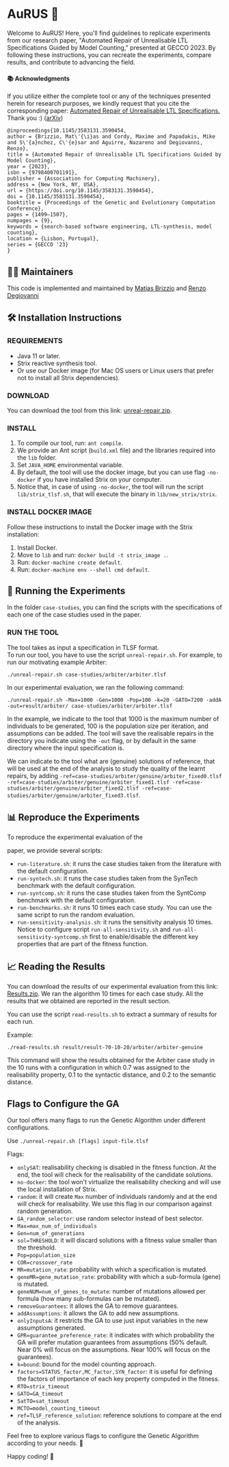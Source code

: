 # AuRUS 🧬

Welcome to AuRUS! Here, you'll find guidelines to replicate experiments from our research paper, "Automated Repair of Unrealisable LTL Specifications Guided by Model Counting," presented at GECCO 2023. 
By following these instructions, you can recreate the experiments, compare results, and contribute to advancing the field.

#### 📚 Acknowledgments

If you utilize either the complete tool or any of the techniques presented herein for research purposes, we kindly
request that you cite the corresponding
paper: [Automated Repair of Unrealisable LTL Specifications.](https://dl.acm.org/doi/10.1145/3583131.3590454) Thank
you :) ([arXiv](https://arxiv.org/pdf/2105.12595.pdf))

```
@inproceedings{10.1145/3583131.3590454,
author = {Brizzio, Mat\'{\i}as and Cordy, Maxime and Papadakis, Mike and S\'{a}nchez, C\'{e}sar and Aguirre, Nazareno and Degiovanni, Renzo},
title = {Automated Repair of Unrealisable LTL Specifications Guided by Model Counting},
year = {2023},
isbn = {9798400701191},
publisher = {Association for Computing Machinery},
address = {New York, NY, USA},
url = {https://doi.org/10.1145/3583131.3590454},
doi = {10.1145/3583131.3590454},
booktitle = {Proceedings of the Genetic and Evolutionary Computation Conference},
pages = {1499–1507},
numpages = {9},
keywords = {search-based software engineering, LTL-synthesis, model counting},
location = {Lisbon, Portugal},
series = {GECCO '23}
}
```

## 👩‍💻 Maintainers 

This code is implemented and maintained by [Matias Brizzio](mailto:matias.brizzio@imdea.org?subject=[GitHub]%20AuRUS) and [Renzo Degiovanni](https://rdegiovanni.github.io)

## 🛠️ Installation Instructions

### REQUIREMENTS

- Java 11 or later.
- Strix reactive synthesis tool.
- Or use our Docker image (for Mac OS users or Linux users that prefer not to install all Strix dependencies).

### DOWNLOAD

You can download the tool from this link: [unreal-repair.zip](link).

### INSTALL

1. To compile our tool, run: `ant compile`.
2. We provide an Ant script (`build.xml` file) and the libraries required into the `lib` folder.
3. Set `JAVA_HOME` environmental variable.
4. By default, the tool will use the docker image, but you can use flag `-no-docker` if you have installed Strix on your
   computer.
5. Notice that, in case of using `-no-docker`, the tool will run the script `lib/strix_tlsf.sh`, that will execute the
   binary in `lib/new_strix/strix`.

### INSTALL DOCKER IMAGE

Follow these instructions to install the Docker image with the Strix installation:

1. Install Docker.
2. Move to `lib` and run: `docker build -t strix_image .`.
3. Run: `docker-machine create default`.
4. Run: `docker-machine env --shell cmd default`.

## 🏃 Running the Experiments

In the folder `case-studies`, you can find the scripts with the specifications of each one of the case studies used in
the paper.

### RUN THE TOOL

The tool takes as input a specification in TLSF format.  
To run our tool, you have to use the script `unreal-repair.sh`.
For example, to run our motivating example Arbiter:

```
./unreal-repair.sh case-studies/arbiter/arbiter.tlsf 
```

In our experimental evaluation, we ran the following command:

```
./unreal-repair.sh -Max=1000 -Gen=1000 -Pop=100 -k=20 -GATO=7200 -addA -out=result/arbiter/ case-studies/arbiter/arbiter.tlsf 
```

In the example, we indicate to the tool that 1000 is the maximum number of individuals to be generated, 100 is the
population size per iteration, and assumptions can be added. The tool will save the realisable repairs in the directory
you indicate using the `-out` flag, or by default in the same directory where the input specification is.

We can indicate to the tool what are (genuine) solutions of reference, that will be used at the end of the analysis to
study the quality of the learnt repairs, by
adding `-ref=case-studies/arbiter/genuine/arbiter_fixed0.tlsf -ref=case-studies/arbiter/genuine/arbiter_fixed1.tlsf -ref=case-studies/arbiter/genuine/arbiter_fixed2.tlsf -ref=case-studies/arbiter/genuine/arbiter_fixed3.tlsf`.

## 📊 Reproduce the Experiments

To reproduce the experimental evaluation of the

paper, we provide several scripts:

- `run-literature.sh`: it runs the case studies taken from the literature with the default configuration.
- `run-syntech.sh`: it runs the case studies taken from the SynTech benchmark with the default configuration.
- `run-syntcomp.sh`: it runs the case studies taken from the SyntComp benchmark with the default configuration.
- `run-benchmarks.sh`: it runs 10 times each case study. You can use the same script to run the random evaluation.
- `run-sensitivity-analysis.sh`: it runs the sensitivity analysis 10 times. Notice to configure
  script `run-all-sensitivity.sh` and `run-all-sensitivity-syntcomp.sh` first to enable/disable the different key
  properties that are part of the fitness function.

## 📈 Reading the Results

You can download the results of our experimental evaluation from this link: [Results.zip](link).
We ran the algorithm 10 times for each case study. All the results that we obtained are reported in the result section.

You can use the script `read-results.sh` to extract a summary of results for each run.

Example:

```
./read-results.sh result/result-70-10-20/arbiter/arbiter-genuine
```

This command will show the results obtained for the Arbiter case study in the 10 runs with a configuration in which 0.7
was assigned to the realisability property, 0.1 to the syntactic distance, and 0.2 to the semantic distance.

## Flags to Configure the GA

Our tool offers many flags to run the Genetic Algorithm under different configurations.

Use `./unreal-repair.sh [flags] input-file.tlsf`

Flags:

- `onlySAT`: realisability checking is disabled in the fitness function. At the end, the tool will check for the
  realisability of the candidate solutions.
- `no-docker`: the tool won't virtualize the realisability checking and will use the local installation of Strix.
- `random`: it will create `Max` number of individuals randomly and at the end will check for realisability. We use this
  flag in our comparison against random generation.
- `GA_random_selector`: use random selector instead of best selector.
- `Max=max_num_of_individuals`
- `Gen=num_of_generations`
- `sol=THRESHOLD`: it will discard solutions with a fitness value smaller than the threshold.
- `Pop=population_size`
- `COR=crossover_rate`
- `MR=mutation_rate`: probability with which a specification is mutated.
- `geneMR=gene_mutation_rate`: probability with which a sub-formula (gene) is mutated.
- `geneNUM=num_of_genes_to_mutate`: number of mutations allowed per formula (how many sub-formulas can be mutated).
- `removeGuarantees`: it allows the GA to remove guarantees.
- `addAssumptions`: it allows the GA to add new assumptions.
- `onlyInputsA`: it restricts the GA to use just input variables in the new assumptions generated.
- `GPR=guarantee_preference_rate`: it indicates with which probability the GA will prefer mutation guarantees from
  assumptions (50% default. Near 0% will focus on the assumptions. Near 100% will focus on the guarantees).
- `k=bound`: bound for the model counting approach.
- `factors=STATUS_factor,MC_factor,SYN_factor`: it is useful for defining the factors of importance of each key property
  computed in the fitness.
- `RTO=strix_timeout`
- `GATO=GA_timeout`
- `SatTO=sat_timeout`
- `MCTO=model_counting_timeout`
- `ref=TLSF_reference_solution`: reference solutions to compare at the end of the analysis.


Feel free to explore various flags to configure the Genetic Algorithm according to your needs. 🧬

Happy coding! 🚀
